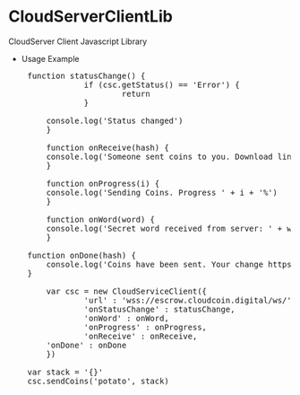 # CloudServerClientLib
CloudServer Client Javascript Library

* Usage Example

<pre>
	function statusChange() {
                if (csc.getStatus() == 'Error') {
                        return
                }

		console.log('Status changed')
        }

        function onReceive(hash) {
		console.log('Someone sent coins to you. Download link https://escrow.cloudcoin.digital/cc.php?h=' + hash)
        }

        function onProgress(i) {
		console.log('Sending Coins. Progress ' + i + '%')
        }

        function onWord(word) {
		console.log('Secret word received from server: ' + word)
        }

	function onDone(hash) {
		console.log('Coins have been sent. Your change https://escrow.cloudcoin.digital/cc.php?h=' + hash)
	}

        var csc = new CloudServiceClient({
                'url' : 'wss://escrow.cloudcoin.digital/ws/',
                'onStatusChange' : statusChange,
                'onWord' : onWord,
                'onProgress' : onProgress,
                'onReceive' : onReceive,
		'onDone' : onDone
        })

	var stack = '{}'
	csc.sendCoins('potato', stack)
</pre>
